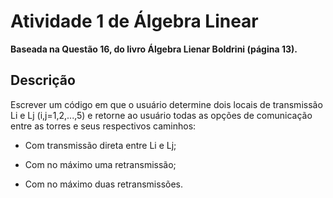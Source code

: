 # Atividade 1 de Álgebra Linear
**Baseada na Questão 16, do livro Álgebra Lienar Boldrini (página 13).**

## Descrição
Escrever um código em que o usuário determine dois locais de transmissão Li e Lj (i,j=1,2,...,5) e retorne ao usuário todas as opções de comunicação entre as torres e seus respectivos caminhos:

-  Com transmissão direta entre Li e Lj;

- Com no máximo uma retransmissão;

- Com no máximo duas retransmissões.
